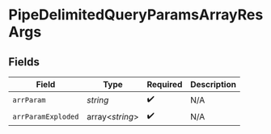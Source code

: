 # PipeDelimitedQueryParamsArrayResArgs


## Fields

| Field              | Type               | Required           | Description        |
| ------------------ | ------------------ | ------------------ | ------------------ |
| `arrParam`         | *string*           | :heavy_check_mark: | N/A                |
| `arrParamExploded` | array<*string*>    | :heavy_check_mark: | N/A                |